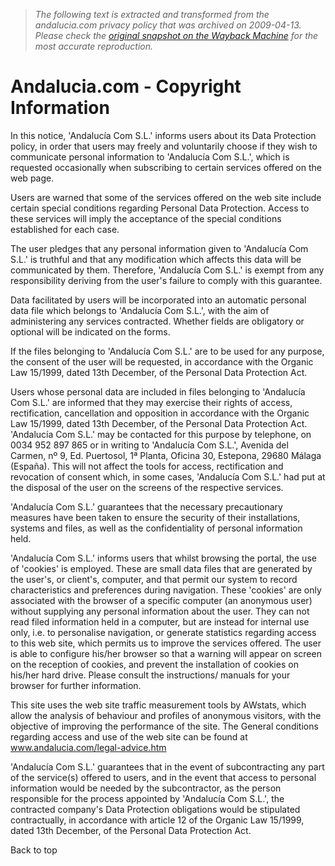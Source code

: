 > *The following text is extracted and transformed from the andalucia.com privacy policy that was archived on 2009-04-13. Please check the [original snapshot on the Wayback Machine](https://web.archive.org/web/20090413012059id_/http%3A//www.andalucia.com/privacy-policy.htm) for the most accurate reproduction.*

# Andalucia.com - Copyright Information

In this notice, 'Andalucía Com S.L.' informs users about its Data Protection policy, in order that users may freely and voluntarily choose if they wish to communicate personal information to 'Andalucía Com S.L.', which is requested occasionally when subscribing to certain services offered on the web page. 

Users are warned that some of the services offered on the web site include certain special conditions regarding Personal Data Protection. Access to these services will imply the acceptance of the special conditions established for each case. 

The user pledges that any personal information given to 'Andalucía Com S.L.' is truthful and that any modification which affects this data will be communicated by them. Therefore, 'Andalucía Com S.L.' is exempt from any responsibility deriving from the user's failure to comply with this guarantee. 

Data facilitated by users will be incorporated into an automatic personal data file which belongs to 'Andalucía Com S.L.', with the aim of administering any services contracted. Whether fields are obligatory or optional will be indicated on the forms. 

If the files belonging to 'Andalucía Com S.L.' are to be used for any purpose, the consent of the user will be requested, in accordance with the Organic Law 15/1999, dated 13th December, of the Personal Data Protection Act. 

Users whose personal data are included in files belonging to 'Andalucía Com S.L.' are informed that they may exercise their rights of access, rectification, cancellation and opposition in accordance with the Organic Law 15/1999, dated 13th December, of the Personal Data Protection Act. 'Andalucía Com S.L.' may be contacted for this purpose by telephone, on 0034 952 897 865 or in writing to 'Andalucía Com S.L.', Avenida del Carmen, nº 9, Ed. Puertosol, 1ª Planta, Oficina 30, Estepona, 29680 Málaga (España). This will not affect the tools for access, rectification and revocation of consent which, in some cases, 'Andalucía Com S.L.' had put at the disposal of the user on the screens of the respective services. 

'Andalucía Com S.L.' guarantees that the necessary precautionary measures have been taken to ensure the security of their installations, systems and files, as well as the confidentiality of personal information held. 

'Andalucía Com S.L.' informs users that whilst browsing the portal, the use of 'cookies' is employed. These are small data files that are generated by the user's, or client's, computer, and that permit our system to record characteristics and preferences during navigation. These 'cookies' are only associated with the browser of a specific computer (an anonymous user) without supplying any personal information about the user. They can not read filed information held in a computer, but are instead for internal use only, i.e. to personalise navigation, or generate statistics regarding access to this web site, which permits us to improve the services offered. The user is able to configure his/her browser so that a warning will appear on screen on the reception of cookies, and prevent the installation of cookies on his/her hard drive. Please consult the instructions/ manuals for your browser for further information. 

This site uses the web site traffic measurement tools by AWstats, which allow the analysis of behaviour and profiles of anonymous visitors, with the objective of improving the performance of the site. The General conditions regarding access and use of the web site can be found at www.andalucia.com/legal-advice.htm 

'Andalucía Com S.L.' guarantees that in the event of subcontracting any part of the service(s) offered to users, and in the event that access to personal information would be needed by the subcontractor, as the person responsible for the process appointed by 'Andalucía Com S.L.', the contracted company's Data Protection obligations would be stipulated contractually, in accordance with article 12 of the Organic Law 15/1999, dated 13th December, of the Personal Data Protection Act. 

  
Back to top
